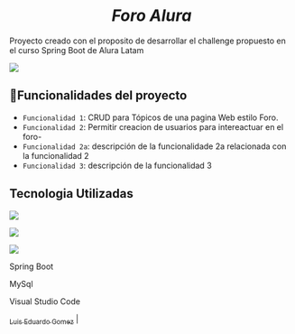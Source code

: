 <em><h1 align="center"> Foro Alura </h1></em>

<p>Proyecto creado con el proposito de desarrollar el challenge propuesto en el curso Spring Boot de Alura Latam</p>

<p align="left">
    <img src="https://img.shields.io/badge/STATUS-EN%20DESAROLLO-green">
</p>

## :hammer:Funcionalidades del proyecto

- `Funcionalidad 1`: CRUD para Tópicos de una pagina Web estilo Foro.  
- `Funcionalidad 2`: Permitir creacion de usuarios para intereactuar en el foro- 
- `Funcionalidad 2a`: descripción de la funcionalidade 2a relacionada con la funcionalidad 2
- `Funcionalidad 3`: descripción de la funcionalidad 3


## Tecnologia Utilizadas

<p align="left">
    <img src="https://img.shields.io/badge/Lenguaje-JAVA%2017-red">
</p>
<p align="left">
    <img src="https://img.shields.io/badge/Gestor de BBDD-MySQL-yellow">
</p>
<p align="left">
    <img src="https://img.shields.io/badge/IDE-Visual Studio Code-blue">
</p>


Spring Boot

MySql

Visual Studio Code

 [<img width=115><br><sub>Luis Eduardo Gomez</sub>](https://github.com/lgomeval) |